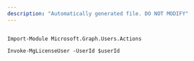 ```yaml
---
description: "Automatically generated file. DO NOT MODIFY"
---
```


```powershellv2

Import-Module Microsoft.Graph.Users.Actions

Invoke-MgLicenseUser -UserId $userId

```